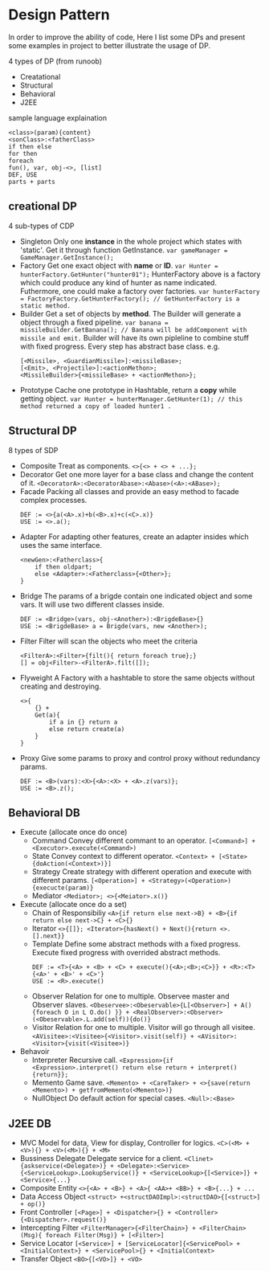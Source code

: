 # Design Pattern

In order to improve the ability of code, Here I list some DPs and present some examples in project to better illustrate the usage of DP.

4 types of DP (from runoob)
- Creatational
- Structural
- Behavioral
- J2EE 

sample language explaination
```
<class>(param){content}
<sonClass>:<fatherClass>
if then else
for then
foreach
fun(), var, obj-<>, [list]
DEF, USE
parts + parts
```

## creational DP

4 sub-types of CDP

- Singleton
    Only one **instance** in the whole project which states with 'static'. Get it through function GetInstance.
    `var gameManager = GameManager.GetInstance();`
- Factory
    Get one exact object with **name** or **ID**.
    `var Hunter = hunterFactory.GetHunter("hunter01");`
    HunterFactory above is a factory which could produce any kind of hunter as name indicated.  
    Futhermore, one could make a factory over factories.
    `var hunterFactory = FactoryFactory.GetHunterFactory(); // GetHunterFactory is a static method.`
- Builder
    Get a set of objects by **method**. The Builder will generate a object through a fixed pipeline.
    `var banana = missileBuilder.GetBanana(); // Banana will be addComponent with missile and emit.`
    Builder will have its own pipleline to combine stuff with fixed progress. Every step has abstract base class.
    e.g. 
    ```
    [<Missile>, <GuardianMissile>]:<missileBase>;
    [<Emit>, <Projectile>]:<actionMethon>;
    <MissileBuilder>{<missileBase> + <actionMethon>};
    ```
- Prototype
    Cache one prototype in Hashtable, return a **copy** while getting object.
    `var Hunter = hunterManager.GetHunter(1); // this method returned a copy of loaded hunter1 .`

## Structural DP

8 types of SDP

- Composite
    Treat as components.
    `<>{<> + <> + ...};`
- Decorator
    Get one more layer for a base class and change the content of it.
    `<DecoratorA>:<DecoratorAbase>:<Abase>(<A>:<ABase>);`
- Facade
    Packing all classes and provide an easy method to facade complex processes. 
    ```
    DEF := <>{a(<A>.x)+b(<B>.x)+c(<C>.x)}
    USE := <>.a();
    ```
- Adapter 
    For adapting other features, create an adapter insides which uses the same interface. 
    ```
    <newGen>:<Fatherclass>{
        if then oldpart;
        else <Adapter>:<Fatherclass>{<Other>};
    }
    ```
- Bridge
    The params of a brigde contain one indicated object and some vars. It will use two different classes inside.
    ```
    DEF := <Bridge>(vars, obj-<Another>):<BrigdeBase>{}
    USE := <BrigdeBase> a = Brigde(vars, new <Another>);
    ``` 
- Filter
    Filter will scan the objects who meet the criteria
    ```
    <FilterA>:<Filter>{filt(){ return foreach true};}
    [] = obj<Filter>-<FilterA>.filt([]);
    ```
- Flyweight
    A Factory with a hashtable to store the same objects without creating and destroying.
    ```
    <>{
        {} +
        Get(a){
            if a in {} return a
            else return create(a)
        }
    }
    ```
- Proxy
    Give some params to proxy and control proxy without redundancy params.
    ```
    DEF := <B>(vars):<X>{<A>:<X> + <A>.z(vars)};
    USE := <B>.z();
    ```

## Behavioral DB

- Execute (allocate once do once)
    - Command
        Convey different commant to an operator.
        `[<Command>] + <Executor>.execute(<Command>)`
    - State
        Convey context to different operator.
        `<Context> + [<State>{doAction(<Context>)}]`
    - Strategy
        Create strategy with different operation and execute with different params.
        `[<Operation>] + <Strategy>(<Operation>){execucte(param)}`
    - Mediator
        `<Mediator>; <>{<Meiator>.x()}`
- Execute (allocate once do a set)
    - Chain of Responsibiliy
        `<A>{if return else next->B} + <B>{if return else next->C} + <C>{}`
    - Iterator
        `<>{[]}; <Iterator>{hasNext() + Next(){return <>.[].next}}`
    - Template
        Define some abstract methods with a fixed progress. Execute fixed progress with overrided abstract methods.
        ```
        DEF := <T>{<A> + <B> + <C> + execute(){<A>;<B>;<C>}} + <R>:<T>{<A>' + <B>' + <C>'}
        USE := <R>.execute()
        ``` 
    - Observer
        Relation for one to multiple. Observee master and Observer slaves. 
        `<Obeservee>:<Obeservable>{L[<Observer>] + A(){foreach O in L O.do() }} + <RealObserver>:<Observer>(<Obeservable>.L.add(self)){do()}`
    - Visitor
        Relation for one to multiple. Visitor will go through all visitee.
        `<AVisitee>:<Visitee>{<Visitor>.visit(self)} + <AVisitor>:<Visitor>{visit(<Visitee>)}`
- Behavoir
    - Interpreter
        Recursive call.
        `<Expression>{if <Expression>.interpret() return else return + interpret(){return}};`
    - Memento
        Game save.
        `<Memento> + <CareTaker> + <>{save(return <Memento>) + getfromMemento(<Memento>)}`
    - NullObject
        Do default action for special cases.
        `<Null>:<Base>`


## J2EE DB

- MVC
    Model for data, View for display, Controller for logics.
    `<C>(<M> + <V>){} + <V>(<M>){} + <M>`
- Bussiness Delegate
    Delegate service for a client.
    `<Clinet>{askservice(<Delegate>)} + <Delegate>:<Service>{<ServiceLookup>.LookupService()} + <ServiceLookup>{[<Service>]} + <Service>{...}`
- Composite Entity
    `<>{<A> + <B>} + <A>{ <AA>+ <BB>} + <B>{...} + ...`
- Data Access Object
    `<struct> +<structDAOImpl>:<structDAO>{[<struct>] + op()}`
- Front Controller
    `[<Page>] + <Dispatcher>{} + <Controller>{<Dispatcher>.request()}`
- Intercepting Filter
    `<FilterManager>{<FilterChain>} + <FilterChain>(Msg){ foreach Filter(Msg)} + [<Filter>]`
- Service Locator
    `[<Service>] + [ServiceLocator]{<ServicePool> + <InitialContext>} + <ServicePool>{} + <InitialContext>`
- Transfer Object
    `<BO>{[<VO>]} + <VO>`